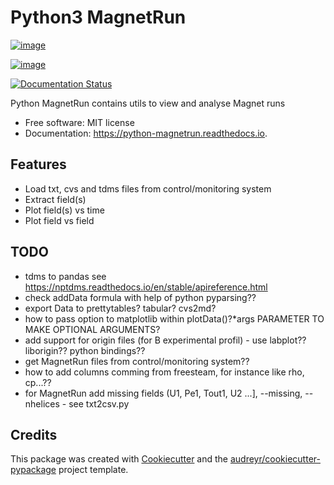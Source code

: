 Python3 MagnetRun
================

[![image](https://img.shields.io/pypi/v/python_magnetrun.svg)](https://pypi.python.org/pypi/python_magnetrun)

[![image](https://img.shields.io/travis/Trophime/python_magnetrun.svg)](https://travis-ci.com/Trophime/python_magnetrun)

[![Documentation Status](https://readthedocs.org/projects/python-magnetrun/badge/?version=latest)](https://python-magnetrun.readthedocs.io/en/latest/?badge=latest)

Python MagnetRun contains utils to view and analyse Magnet runs

-   Free software: MIT license
-   Documentation: <https://python-magnetrun.readthedocs.io>.

Features
--------

-   Load txt, cvs and tdms files from control/monitoring system
-   Extract field(s)
-   Plot field(s) vs time
-   Plot field vs field

TODO
----

-   tdms to pandas see
    <https://nptdms.readthedocs.io/en/stable/apireference.html>
-   check addData formula with help of python pyparsing??
-   export Data to prettytables? tabular? cvs2md?
-   how to pass option to matplotlib within plotData()?\*args PARAMETER
    TO MAKE OPTIONAL ARGUMENTS?
-   add support for origin files (for B experimental profil) - use
    labplot?? liborigin?? python bindings??
-   get MagnetRun files from control/monitoring system??
-   how to add columns comming from freesteam, for instance like rho,
    cp\...??
-   for MagnetRun add missing fields (U1, Pe1, Tout1, U2 \...\],
    \--missing, \--nhelices - see txt2csv.py

Credits
-------

This package was created with
[Cookiecutter](https://github.com/audreyr/cookiecutter) and the
[audreyr/cookiecutter-pypackage](https://github.com/audreyr/cookiecutter-pypackage)
project template.
